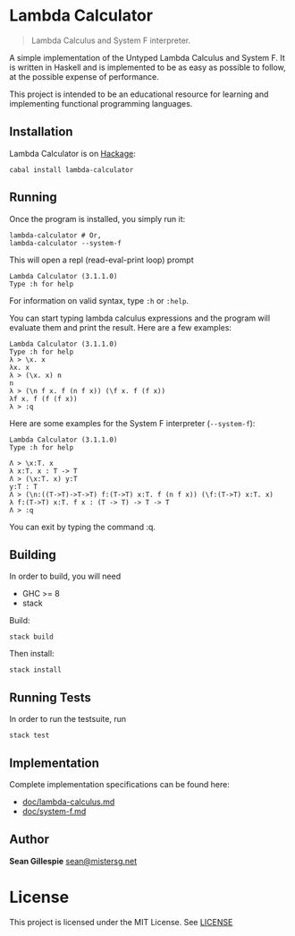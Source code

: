 # Lambda Calculator
> Lambda Calculus and System F interpreter.

A simple implementation of the Untyped Lambda Calculus and System F. It is written in
Haskell and is implemented to be as easy as possible to follow, at the possible expense of
performance.

This project is intended to be an educational resource for learning and 
implementing functional programming languages.

## Installation

Lambda Calculator is on [Hackage](https://hackage.haskell.org/package/lambda-calculator-3.1.1.0):

    cabal install lambda-calculator

    
## Running
Once the program is installed, you simply run it:

    lambda-calculator # Or,
    lambda-calculator --system-f
    
This will open a repl (read-eval-print loop) prompt

    Lambda Calculator (3.1.1.0)
    Type :h for help
    
For information on valid syntax, type `:h` or `:help`.

You can start typing lambda calculus expressions and the program will evaluate them
and print the result. Here are a few examples:

    Lambda Calculator (3.1.1.0)
    Type :h for help
    λ > \x. x
    λx. x
    λ > (\x. x) n
    n
    λ > (\n f x. f (n f x)) (\f x. f (f x))
    λf x. f (f (f x))
    λ > :q
    
Here are some examples for the System F interpreter (`--system-f`):

    Lambda Calculator (3.1.1.0)
    Type :h for help
    
    Λ > \x:T. x
    λ x:T. x : T -> T
    Λ > (\x:T. x) y:T
    y:T : T
    Λ > (\n:((T->T)->T->T) f:(T->T) x:T. f (n f x)) (\f:(T->T) x:T. x)
    λ f:(T->T) x:T. f x : (T -> T) -> T -> T
    Λ > :q
    
You can exit by typing the command :q.

## Building
In order to build, you will need

 * GHC >= 8
 * stack

Build:

    stack build
    
Then install:

    stack install

## Running Tests
In order to run the testsuite, run

    stack test
  
## Implementation
Complete implementation specifications can be found here:

 * [doc/lambda-calculus.md](doc/lambda-calculus.md)
 * [doc/system-f.md](doc/system-f.md)

## Author
**Sean Gillespie** [sean@mistersg.net](mailto:sean@mistersg.net)

# License
This project is licensed under the MIT License. See [LICENSE](LICENSE)
